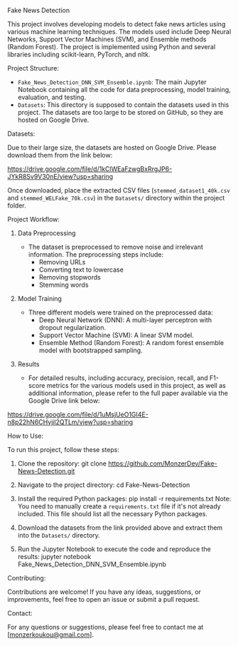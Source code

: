 Fake News Detection

This project involves developing models to detect fake news articles using various machine learning techniques. The models used include Deep Neural Networks, Support Vector Machines (SVM), and Ensemble methods (Random Forest). The project is implemented using Python and several libraries including scikit-learn, PyTorch, and nltk.

Project Structure:

- `Fake_News_Detection_DNN_SVM_Ensemble.ipynb`: The main Jupyter Notebook containing all the code for data preprocessing, model training, evaluation, and testing.
- `Datasets`: This directory is supposed to contain the datasets used in this project. The datasets are too large to be stored on GitHub, so they are hosted on Google Drive.

Datasets:

Due to their large size, the datasets are hosted on Google Drive. Please download them from the link below:

https://drive.google.com/file/d/1kClWEaFzwgBxRrgJP6-JYkR8Sv9V30nE/view?usp=sharing

Once downloaded, place the extracted CSV files (`stemmed_dataset1_40k.csv` and `stemmed_WELFake_70k.csv`) in the `Datasets/` directory within the project folder.

Project Workflow:

1. Data Preprocessing
   - The dataset is preprocessed to remove noise and irrelevant information. The preprocessing steps include:
     - Removing URLs
     - Converting text to lowercase
     - Removing stopwords
     - Stemming words

2. Model Training
   - Three different models were trained on the preprocessed data:
     - Deep Neural Network (DNN): A multi-layer perceptron with dropout regularization.
     - Support Vector Machine (SVM): A linear SVM model.
     - Ensemble Method (Random Forest): A random forest ensemble model with bootstrapped sampling.

3. Results
   - For detailed results, including accuracy, precision, recall, and F1-score metrics for the various models used in this project, as well as additional information, please refer to the full paper available via the Google Drive link below:

https://drive.google.com/file/d/1uMsjUeO1GI4E-n8p22hN6CHvjil2QTLm/view?usp=sharing

How to Use:

To run this project, follow these steps:

1. Clone the repository:
   git clone https://github.com/MonzerDev/Fake-News-Detection.git

2. Navigate to the project directory:
   cd Fake-News-Detection

3. Install the required Python packages:
   pip install -r requirements.txt
   Note: You need to manually create a `requirements.txt` file if it's not already included. This file should list all the necessary Python packages.

4. Download the datasets from the link provided above and extract them into the `Datasets/` directory.

5. Run the Jupyter Notebook to execute the code and reproduce the results:
   jupyter notebook Fake_News_Detection_DNN_SVM_Ensemble.ipynb

Contributing:

Contributions are welcome! If you have any ideas, suggestions, or improvements, feel free to open an issue or submit a pull request.

Contact:

For any questions or suggestions, please feel free to contact me at [monzerkoukou@gmail.com].
